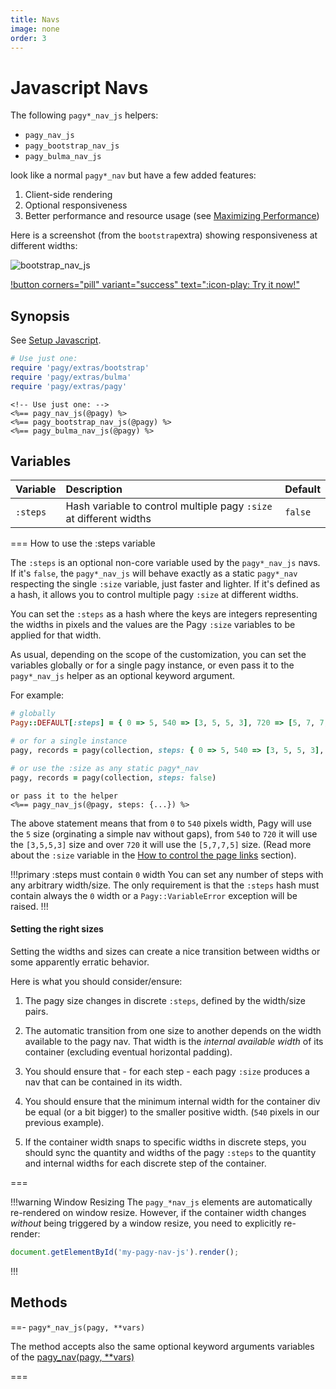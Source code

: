 ```yaml
---
title: Navs
image: none
order: 3
---
```


# Javascript Navs

The following `pagy*_nav_js` helpers:

- `pagy_nav_js`
- `pagy_bootstrap_nav_js`
- `pagy_bulma_nav_js`

look like a normal `pagy*_nav` but have a few added features:

1. Client-side rendering
2. Optional responsiveness
3. Better performance and resource usage (see [Maximizing Performance](/docs/how-to#maximize-performance))

Here is a screenshot (from the `bootstrap`extra) showing responsiveness at different widths:

![bootstrap_nav_js](/docs/assets/images/bootstrap_nav_js.png)

[!button corners="pill" variant="success" text=":icon-play: Try it now!"](/playground.md#3-demo-app)

## Synopsis

See [Setup Javascript](setup).

```ruby pagy.rb (initializer)
# Use just one:
require 'pagy/extras/bootstrap'
require 'pagy/extras/bulma'
require 'pagy/extras/pagy'
```

```erb Any View
<!-- Use just one: -->
<%== pagy_nav_js(@pagy) %>
<%== pagy_bootstrap_nav_js(@pagy) %>
<%== pagy_bulma_nav_js(@pagy) %>
```

## Variables

| Variable | Description                                                        | Default |
|:---------|:-------------------------------------------------------------------|:--------|
| `:steps` | Hash variable to control multiple pagy `:size` at different widths | `false` |

=== How to use the :steps variable

The `:steps` is an optional non-core variable used by the `pagy*_nav_js` navs. If it's `false`, the `pagy*_nav_js` will behave
exactly as a static `pagy*_nav` respecting the single `:size` variable, just faster and lighter. If it's defined as a hash, it
allows you to control multiple pagy `:size` at different widths.

You can set the `:steps` as a hash where the keys are integers representing the widths in pixels and the values are the
Pagy `:size` variables to be applied for that width.

As usual, depending on the scope of the customization, you can set the variables globally or for a single pagy instance, or even
pass it to the `pagy*_nav_js` helper as an optional keyword argument.

For example:

```ruby pagy.rb (initializer)
# globally
Pagy::DEFAULT[:steps] = { 0 => 5, 540 => [3, 5, 5, 3], 720 => [5, 7, 7, 5] }
```

```ruby Controller
# or for a single instance
pagy, records = pagy(collection, steps: { 0 => 5, 540 => [3, 5, 5, 3], 720 => [5, 7, 7, 5] })

# or use the :size as any static pagy*_nav
pagy, records = pagy(collection, steps: false)
```

```erb
or pass it to the helper
<%== pagy_nav_js(@pagy, steps: {...}) %>
```

The above statement means that from `0` to `540` pixels width, Pagy will use the `5` size (orginating a simple nav without gaps),
from `540` to `720` it will use the `[3,5,5,3]` size and over `720` it will use the `[5,7,7,5]` size. (Read more about the `:size`
variable in the [How to control the page links](/docs/how-to#control-the-page-links) section).

!!!primary :steps must contain `0` width
You can set any number of steps with any arbitrary width/size. The only requirement is that the `:steps` hash must contain always
the `0` width or a `Pagy::VariableError` exception will be raised.
!!!

#### Setting the right sizes

Setting the widths and sizes can create a nice transition between widths or some apparently erratic behavior.

Here is what you should consider/ensure:

1. The pagy size changes in discrete `:steps`, defined by the width/size pairs.

2. The automatic transition from one size to another depends on the width available to the pagy nav. That width is the _internal
   available width_ of its container (excluding eventual horizontal padding).

3. You should ensure that - for each step - each pagy `:size` produces a nav that can be contained in its width.

4. You should ensure that the minimum internal width for the container div be equal (or a bit bigger) to the smaller positive
   width. (`540` pixels in our previous example).

5. If the container width snaps to specific widths in discrete steps, you should sync the quantity and widths of the pagy `:steps`
   to the quantity and internal widths for each discrete step of the container.

===

!!!warning Window Resizing
The `pagy_*nav_js` elements are automatically re-rendered on window resize. However, if the container width changes *without*
being triggered by a window resize, you need to explicitly re-render:

```js
document.getElementById('my-pagy-nav-js').render();
```

!!!

## Methods

==- `pagy*_nav_js(pagy, **vars)`

The method accepts also the same optional keyword arguments variables of
the [pagy_nav(pagy, **vars)](/docs/api/frontend#pagy-nav-pagy-vars)

===
